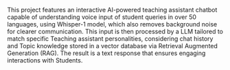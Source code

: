 This project features an interactive AI-powered teaching assistant chatbot capable of understanding voice input of student queries in over 50 languages, using Whisper-1 model, which also removes background noise for clearer communication. This input is then processed by a LLM tailored to match specific Teaching assistant personalities, considering chat history and Topic knowledge stored in a vector database via Retrieval Augmented Generation (RAG). The result is a text response that ensures  engaging interactions with Students.
